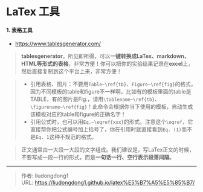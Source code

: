 # LaTex 工具


#### 1. 表格工具

- https://www.tablesgenerator.com/

> **tablesgenerator**，所见即所得，可以**一键转换成LaTex、markdown、HTML等形式的表格**，非常方便！你可以把你的实验结果记录在**excel**上，然后直接复制到这个平台上来，非常方便！

> - 引用表格、图片：不要用`Table~\ref{tb}`、`Figure~\ref{fig}`的格式，因为不同模板的table和figure不一样啊，比如有的模板里面的table是TABLE，有的图片是Fig.，请用`\tablename~\ref{tb}`、`\figurename~\ref{fig}`！此命令会根据你当下使用的模板，自动生成该模板对应的table和figure的正确名字！
> - 引用公式时，也可以用`Eq.~\eqref{xxx}`的形式。注意这个`\eqref`，它直接帮你把公式编号加上括号了，你在引用时就直接看到`Eq. (1)`而不是`Eq. 1`这种不规范的格式。

> 正文通常由一大段一大段的文字组成。我们建议是，写LaTex正文的时候，不要写成一段一行的形式，而是**一句话一行、空行表示段落间隔**。





---

> 作者: liudongdong1  
> URL: https://liudongdong1.github.io/latex%E5%B7%A5%E5%85%B7/  


